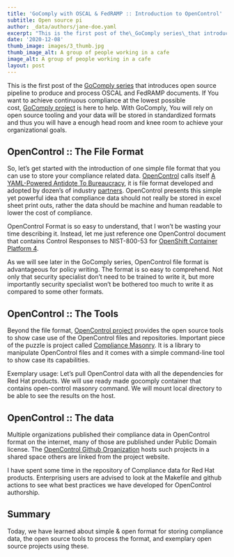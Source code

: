 ```yaml
---
title: 'GoComply with OSCAL & FedRAMP :: Introduction to OpenControl'
subtitle: Open source pi
author: _data/authors/jane-doe.yaml
excerpt: "This is the first post of the\_GoComply series\_that introduces open source pipeline to produce and process OSCAL and FedRAMP documents."
date: '2020-12-08'
thumb_image: images/3_thumb.jpg
thumb_image_alt: A group of people working in a cafe
image_alt: A group of people working in a cafe
layout: post
---
```

This is the first post of the [GoComply series](http://isimluk.com/tags/gocomply/) that introduces open source pipeline to produce and process OSCAL and FedRAMP documents. If You want to achieve continuous compliance at the lowest possible cost, [GoComply project](https://github.com/gocomply) is here to help. With GoComply, You will rely on open source tooling and your data will be stored in standardized formats and thus you will have a enough head room and knee room to achieve your organizational goals.


## OpenControl :: The File Format

So, let’s get started with the introduction of one simple file format that you can use to store your compliance related data. [OpenControl](https://open-control.org/) calls itself [A YAML-Powered Antidote To Bureaucracy](https://open-control.org/philosophy/), it is file format developed and adopted by dozen’s of industry [partners](https://open-control.org/members/). OpenControl presents this simple yet powerful idea that compliance data should not really be stored in excel sheet print outs, rather the data should be machine and human readable to lower the cost of compliance.

OpenControl Format is so easy to understand, that I won’t be wasting your time describing it. Instead, let me just reference one OpenControl document that contains Control Responses to NIST-800-53 for [OpenShift Container Platform 4](https://github.com/ComplianceAsCode/redhat/blob/7532d895f08c63f8ca592ebde5caff4452863f90/build/openshift-container-platform-4/component.yaml).

As we will see later in the GoComply series, OpenControl file format is advantageous for policy writing. The format is so easy to comprehend. Not only that security specialist don’t need to be trained to write it, but more importantly security specialist won’t be bothered too much to write it as compared to some other formats.

## OpenControl :: The Tools

Beyond the file format, [OpenControl project](https://github.com/opencontrol/) provides the open source tools to show case use of the OpenControl files and repositories. Important piece of the puzzle is project called [Compliance Masonry](https://github.com/opencontrol/compliance-masonry). It is a library to manipulate OpenControl files and it comes with a simple command-line tool to show case its capabilities.

Exemplary usage: Let’s pull OpenControl data with all the dependencies for Red Hat products. We will use ready made gocomply container that contains open-control masonry command. We will mount local directory to be able to see the results on the host.

## OpenControl :: The data

Multiple organizations published their compliance data in OpenControl format on the internet, many of those are published under Public Domain license. The [OpenControl Github Organization](https://github.com/opencontrol/) hosts such projects in a shared space others are linked from the project website.

I have spent some time in the repository of Compliance data for Red Hat products. Enterprising users are advised to look at the Makefile and github actions to see what best practices we have developed for OpenControl authorship.

## Summary

Today, we have learned about simple & open format for storing compliance data, the open source tools to process the format, and exemplary open source projects using these.
